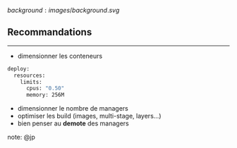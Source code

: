 $background:images/background.svg$
## Recommandations
---

* dimensionner les conteneurs
```sh
deploy:
  resources:
    limits:
      cpus: "0.50"
      memory: 256M
```
* dimensionner le nombre de managers
* optimiser les build (images, multi-stage, layers...)
* bien penser au **demote** des managers

note: @jp
